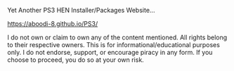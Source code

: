 Yet Another PS3 HEN Installer/Packages Website...

https://aboodi-8.github.io/PS3/

I do not own or claim to own any of the content mentioned. All rights belong to their respective owners. This is for informational/educational purposes only. I do not endorse, support, or encourage piracy in any form. If you choose to proceed, you do so at your own risk.
